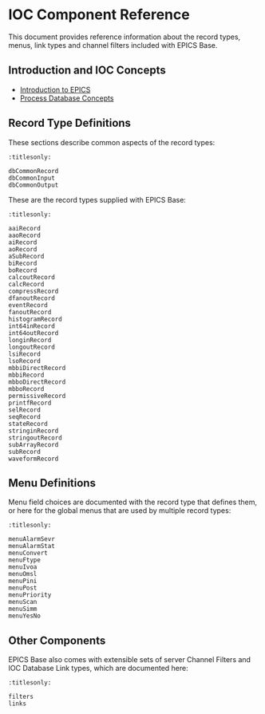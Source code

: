 # IOC Component Reference

This document provides reference information about the record types,
menus, link types and channel filters included with EPICS Base.

## Introduction and IOC Concepts

- [Introduction to EPICS](https://docs.epics-controls.org/en/latest/getting-started/EPICS_Intro.html)
- [Process Database Concepts](https://docs.epics-controls.org/en/latest/process-database/EPICS_Process_Database_Concepts.html)

## Record Type Definitions

These sections describe common aspects of the record types:

```{toctree}
:titlesonly:

dbCommonRecord
dbCommonInput
dbCommonOutput
```

These are the record types supplied with EPICS Base:

```{toctree}
:titlesonly:

aaiRecord
aaoRecord
aiRecord
aoRecord
aSubRecord
biRecord
boRecord
calcoutRecord
calcRecord
compressRecord
dfanoutRecord
eventRecord
fanoutRecord
histogramRecord
int64inRecord
int64outRecord
longinRecord
longoutRecord
lsiRecord
lsoRecord
mbbiDirectRecord
mbbiRecord
mbboDirectRecord
mbboRecord
permissiveRecord
printfRecord
selRecord
seqRecord
stateRecord
stringinRecord
stringoutRecord
subArrayRecord
subRecord
waveformRecord
```

## Menu Definitions

Menu field choices are documented with the record type that defines them, or
here for the global menus that are used by multiple record types:

```{toctree}
:titlesonly:

menuAlarmSevr
menuAlarmStat
menuConvert
menuFtype
menuIvoa
menuOmsl
menuPini
menuPost
menuPriority
menuScan
menuSimm
menuYesNo
```

## Other Components

EPICS Base also comes with extensible sets of server Channel Filters and IOC
Database Link types, which are documented here:

```{toctree}
:titlesonly:

filters
links
```
